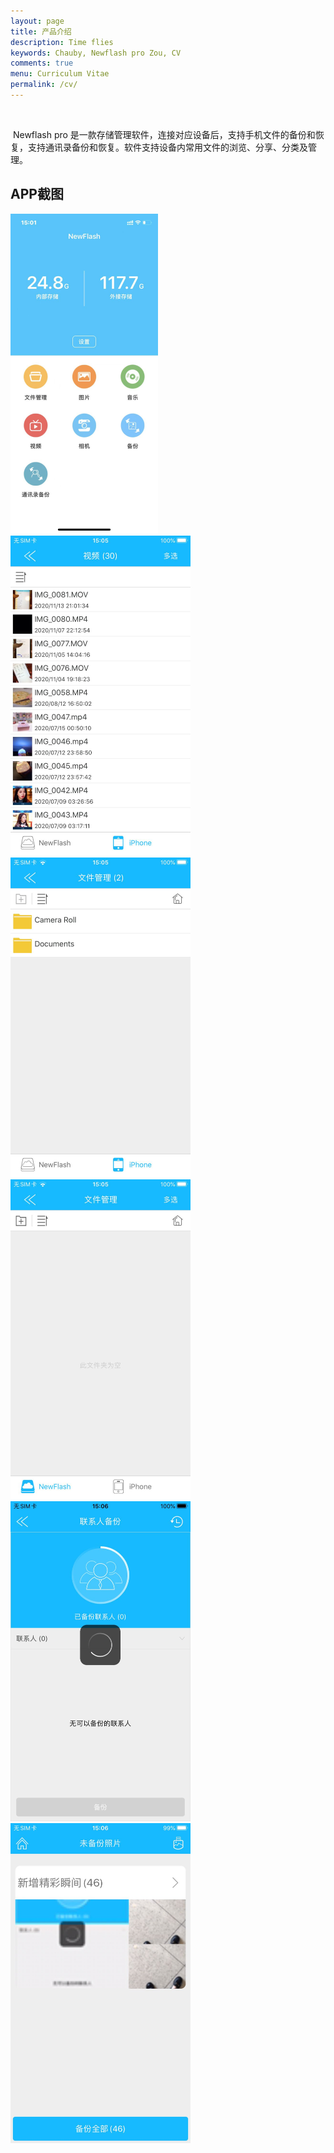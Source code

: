 ```yaml
---
layout: page
title: 产品介绍
description: Time flies
keywords: Chauby, Newflash pro Zou, CV
comments: true
menu: Curriculum Vitae
permalink: /cv/
---
```

<br>

​           Newflash pro 是一款存储管理软件，连接对应设备后，支持手机文件的备份和恢复，支持通讯录备份和恢复。软件支持设备内常用文件的浏览、分享、分类及管理。

##  APP截图



<img src="/images/posts/blog/WechatIMG25.png" alt="WechatIMG25" style="zoom:50%;" />

<img src="/images/posts/blog/WechatIMG36.png" alt="WechatIMG25" style="zoom:50%;" />

<img src="/images/posts/blog/WechatIMG39.png" alt="WechatIMG25" style="zoom:50%;" />

<img src="/images/posts/blog/WechatIMG41.png" alt="WechatIMG25" style="zoom:50%;" />

<img src="/images/posts/blog/WechatIMG35.png" alt="WechatIMG25" style="zoom:50%;" />

<img src="/images/posts/blog/WechatIMG34.png" alt="WechatIMG25" style="zoom:50%;" />
